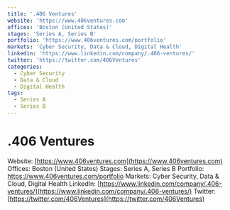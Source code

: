 ```yaml
---
title: '.406 Ventures'
website: 'https://www.406ventures.com'
offices: 'Boston (United States)'
stages: 'Series A, Series B'
portfolio: 'https://www.406ventures.com/portfolio'
markets: 'Cyber Security, Data & Cloud, Digital Health'
linkedin: 'https://www.linkedin.com/company/.406-ventures/'
twitter: 'https://twitter.com/406Ventures'
categories:
  - Cyber Security
  - Data & Cloud
  - Digital Health
tags:
  - Series A
  - Series B
---
```


# .406 Ventures
Website: [https://www.406ventures.com](https://www.406ventures.com)
Offices: Boston (United States)
Stages: Series A, Series B
Portfolio: https://www.406ventures.com/portfolio
Markets: Cyber Security, Data & Cloud, Digital Health
LinkedIn: [https://www.linkedin.com/company/.406-ventures/](https://www.linkedin.com/company/.406-ventures/)
Twitter: [https://twitter.com/406Ventures](https://twitter.com/406Ventures)

